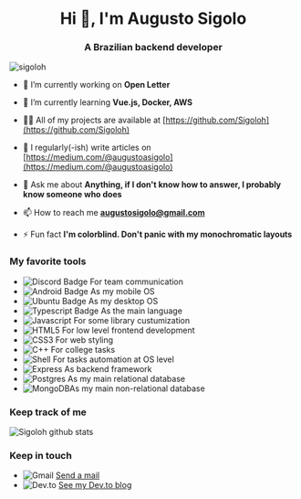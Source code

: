 <h1 align="center">Hi 👋, I'm Augusto Sigolo</h1>
<h3 align="center">A Brazilian backend developer</h3>

<p align="left"> <img src="https://komarev.com/ghpvc/?username=sigoloh&label=Profile%20views&color=0e75b6&style=flat" alt="sigoloh" /> </p>

- 🔭 I’m currently working on **Open Letter**

- 🌱 I’m currently learning **Vue.js, Docker, AWS**

- 👨‍💻 All of my projects are available at [https://github.com/Sigoloh](https://github.com/Sigoloh)

- 📝 I regularly(-ish) write articles on [https://medium.com/@augustoasigolo](https://medium.com/@augustoasigolo)

- 💬 Ask me about **Anything, if I don't know how to answer, I probably know someone who does**

- 📫 How to reach me **augustosigolo@gmail.com**

- ⚡ Fun fact **I'm colorblind. Don't panic with my monochromatic layouts**

### My favorite tools

- ![Discord Badge](https://img.shields.io/badge/Discord-7289DA?style=for-the-badge&logo=discord&logoColor=white) For team communication
- ![Android Badge](https://img.shields.io/badge/Android-3DDC84?style=for-the-badge&logo=android&logoColor=white) As my mobile OS
- ![Ubuntu Badge](https://img.shields.io/badge/Ubuntu-E95420?style=for-the-badge&logo=ubuntu&logoColor=white) As my desktop OS
- ![Typescript Badge](https://img.shields.io/badge/TypeScript-007ACC?style=for-the-badge&logo=typescript&logoColor=white) As the main language
- ![Javascript](https://img.shields.io/badge/JavaScript-323330?style=for-the-badge&logo=javascript&logoColor=F7DF1E) For some library custumization 
- ![HTML5](https://img.shields.io/badge/HTML5-E34F26?style=for-the-badge&logo=html5&logoColor=white) For low level frontend development
- ![CSS3](https://img.shields.io/badge/CSS3-1572B6?style=for-the-badge&logo=css3&logoColor=white) For web styling
- ![C++](https://img.shields.io/badge/C%2B%2B-00599C?style=for-the-badge&logo=c%2B%2B&logoColor=white) For college tasks
- ![Shell](https://img.shields.io/badge/Shell_Script-121011?style=for-the-badge&logo=gnu-bash&logoColor=white) For tasks automation at OS level
- ![Express](https://img.shields.io/badge/Express.js-404D59?style=for-the-badge) As backend framework
- ![Postgres](https://img.shields.io/badge/PostgreSQL-316192?style=for-the-badge&logo=postgresql&logoColor=white) As my main relational database
- ![MongoDB](https://img.shields.io/badge/MongoDB-4EA94B?style=for-the-badge&logo=mongodb&logoColor=white)As my main non-relational database



### Keep track of me

![Sigoloh github stats](https://github-readme-stats.vercel.app/api?username=Sigoloh&theme=radical)

### Keep in touch

- ![Gmail](https://img.shields.io/badge/Gmail-D14836?style=for-the-badge&logo=gmail&logoColor=white) [Send a mail](mailto:augustosigolo@gmail.com)
- ![Dev.to](https://img.shields.io/badge/dev.to-0A0A0A?style=for-the-badge&logo=dev.to&logoColor=white) [See my Dev.to blog ](https://dev.to/sigoloh)

